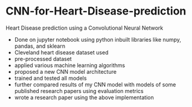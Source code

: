 # CNN-for-Heart-Disease-prediction
Heart Disease prediction using a Convolutional Neural Network
- Done on jupyter notebook using python inbuilt libraries like numpy, pandas, and sklearn
- Cleveland heart disease dataset used
- pre-processed dataset
- applied various machine learning algorithms
- proposed a new CNN model architecture
- trained and tested all models
- further compared results of my CNN model with models of some published research papers using evaluation metrics
- wrote a research paper using the above implementation
